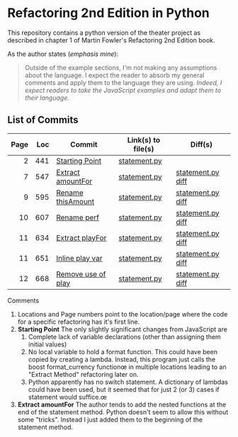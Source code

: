 # Refactoring 2nd Edition in Python

This repository contains a python version of the theater project
as described in chapter 1 of Martin Fowler's Refactoring 2nd Edition book.

As the author states (*emphasis mine*):

> Outside of the example sections, I'm not making any assumptions about the language. I expect the reader to absorb my general comments and apply them to the language they are using. *Indeed, I expect readers to take the JavaScript examples and adapt them to their language.*

## List of Commits

| Page |  Loc | Commit                     | Link(s) to file(s)    | Diff(s)                    |
| ---: | ---: | -------------------------- | --------------------- | -------------------------- |
|    2 |  441 | [Starting Point][sp-c]     | [statement.py][sp-p]  |                            |
|    7 |  547 | [Extract amountFor][eaf-c] | [statement.py][eaf-p] | [statement.py diff][eaf-d] |
|    9 |  595 | [Rename thisAmount][rta-c] | [statement.py][rta-p] | [statement.py diff][rta-d] |
|   10 |  607 | [Rename perf][rp-c]        | [statement.py][rp-p]  | [statement.py diff][rp-d]  |
|   11 |  634 | [Extract playFor][epf-c]   | [statement.py][epf-p] | [statement.py diff][epf-d] |
|   11 |  651 | [Inline play var][ipv-c]   | [statement.py][ipv-p] | [statement.py diff][ipv-d] |
|   12 |  668 | [Remove use of play][rup-c] | [statement.py][rup-p] | [statement.py diff][rup-d] |


Comments

1. Locations and Page numbers point to the location/page where the code for a specific refactoring has it's first line.
2. **Starting Point** The only slightly significant changes from JavaScript are
   1. Complete lack of variable declarations (other than assigning them initial values)
   2. No local variable to hold a format function. This could have been copied by creating a lambda. Instead, this program just calls the boost format_currency functionœ in multiple locations leading to an "Extract Method" refactoring later on.
   3. Python apparently has no switch statement. A dictionary of lambdas could have been used, but it seemed that for just 2 (or 3) cases if statement would suffice.œ
3. **Extract amountFor** The author tends to add the nested functions at the end of the statement method. Python doesn't seem to allow this without some "tricks". Instead I just added them to the beginning of the statement method.

[sp-c]: https://github.com/michaelgwelch/refactoring-python/tree/8e811d1636b42521608614db08f6a25d1fba4dfe
[sp-p]: https://github.com/michaelgwelch/refactoring-python/blob/8e811d1636b42521608614db08f6a25d1fba4dfe/statement.py
[eaf-c]: https://github.com/michaelgwelch/refactoring-python/tree/888660fd602b3e88404d9c4957a20b6cb572d92c
[eaf-p]: https://github.com/michaelgwelch/refactoring-python/blob/888660fd602b3e88404d9c4957a20b6cb572d92c/statement.py
[eaf-d]: https://github.com/michaelgwelch/refactoring-python/commit/888660fd602b3e88404d9c4957a20b6cb572d92c#diff-80171273663b5e689d7867585fc1d028
[rta-c]: https://github.com/michaelgwelch/refactoring-python/tree/5007c9f261fb9e1249a6bbe8cfda133c6761c0ec
[rta-p]: https://github.com/michaelgwelch/refactoring-python/blob/5007c9f261fb9e1249a6bbe8cfda133c6761c0ec/statement.py
[rta-d]: https://github.com/michaelgwelch/refactoring-python/commit/5007c9f261fb9e1249a6bbe8cfda133c6761c0ec#diff-80171273663b5e689d7867585fc1d028
[rp-c]: https://github.com/michaelgwelch/refactoring-python/tree/b3c1aea1a4c3244221302d6afa76ba77385ed27b
[rp-p]: https://github.com/michaelgwelch/refactoring-python/blob/b3c1aea1a4c3244221302d6afa76ba77385ed27b/statement.py
[rp-d]: https://github.com/michaelgwelch/refactoring-python/commit/b3c1aea1a4c3244221302d6afa76ba77385ed27b#diff-80171273663b5e689d7867585fc1d028
[epf-c]: https://github.com/michaelgwelch/refactoring-python/tree/f1fa6ed4fdbe7f37afe1105d1351400d7c9265fe
[epf-p]: https://github.com/michaelgwelch/refactoring-python/blob/f1fa6ed4fdbe7f37afe1105d1351400d7c9265fe/statement.py
[epf-d]: https://github.com/michaelgwelch/refactoring-python/commit/f1fa6ed4fdbe7f37afe1105d1351400d7c9265fe#diff-80171273663b5e689d7867585fc1d028
[ipv-c]: https://github.com/michaelgwelch/refactoring-python/tree/9d62089ccdf495287e12c95bec44a3af3c984c04
[ipv-p]: https://github.com/michaelgwelch/refactoring-python/blob/9d62089ccdf495287e12c95bec44a3af3c984c04/statement.py
[ipv-d]: https://github.com/michaelgwelch/refactoring-python/commit/9d62089ccdf495287e12c95bec44a3af3c984c04#diff-80171273663b5e689d7867585fc1d028
[rup-c]: https://github.com/michaelgwelch/refactoring-python/tree/f4a08a4cdf223807a5949a8aed038ec5db37a76e
[rup-p]: https://github.com/michaelgwelch/refactoring-python/blob/f4a08a4cdf223807a5949a8aed038ec5db37a76e/statement.py
[rup-d]: https://github.com/michaelgwelch/refactoring-python/commit/f4a08a4cdf223807a5949a8aed038ec5db37a76e#diff-80171273663b5e689d7867585fc1d028